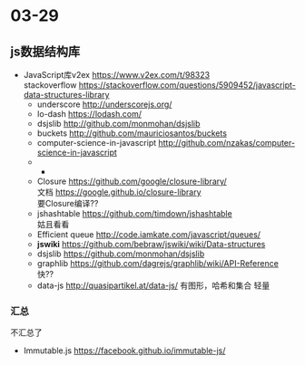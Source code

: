 # 03-29
## js数据结构库
- JavaScript库v2ex https://www.v2ex.com/t/98323  
  stackoverflow https://stackoverflow.com/questions/5909452/javascript-data-structures-library
    - underscore http://underscorejs.org/
    - lo-dash https://lodash.com/
    - dsjslib http://github.com/monmohan/dsjslib
    - buckets http://github.com/mauriciosantos/buckets
    - computer-science-in-javascript http://github.com/nzakas/computer-science-in-javascript
    - - 
    - Closure https://github.com/google/closure-library/  
      文档 https://google.github.io/closure-library  
      要Closure编译??
    - jshashtable https://github.com/timdown/jshashtable  
      姑且看看
    - Efficient queue http://code.iamkate.com/javascript/queues/
    - **jswiki** https://github.com/bebraw/jswiki/wiki/Data-structures
    - dsjslib https://github.com/monmohan/dsjslib
    - graphlib https://github.com/dagrejs/graphlib/wiki/API-Reference  
      快??
    - data-js http://quasipartikel.at/data-js/
      有图形，哈希和集合 轻量

### 汇总
不汇总了

- Immutable.js https://facebook.github.io/immutable-js/